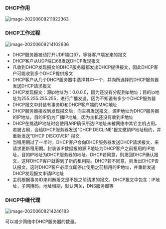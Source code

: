 ### DHCP作用

![image-20200608211922363](Untitled.assets/image-20200608211922363.png)



### DHCP工作过程

![image-20200608214102636](Untitled.assets/image-20200608214102636.png)

- DHCP服务器被动打开UDP端口67，等待客户端发来的报文
- DHCP客户从UDP端口68发送DHCP发现报文
- 凡收到DHCP发现报文的DHCP服务器都发出DHCP提供报文，因此DHCP客户可能收到多个DHCP提供报文
- DHCP客户从几个DHCP服务器中选择其中一个，并向所选择的DHCP服务器发送DHCP请求报文
- DHCP发现报文：源ip地址为：0.0.0.0，因为还没有分配到ip地址；目的ip地址为255.255.255.255，进行广播发送，因为不知道有多少个DHCP服务器
- DHCP报文中封装有事务ID和DHCP客户端的MAC地址
- DHCP服务器接收到发现报文后，向主机发送报文，源IP地址为DHCP服务器的IP地址，目的IP仍为广播IP地址，因为主机还没有收到IP地址
- DHCP在挑选IP地址时会使用ARP确保所选IP地址未被网络中其它主机占用。若被占用，会给DHCP服务器发送"DHCP DECLINE"报文撤销IP地址租约，并重新发送"DHCP DISCOVER" 报文.
- 当租用期过了一半时，DHCP客户会向DHCP服务器发送DHCP请求报文，来请求更新租用期。封装该IP数据报的源IP地址为DHCP客户之前租用的IP地址，目的IP地址为DHCP服务器的地址。DHCP若同意，则发回DHCP确认报文，这样DHCP客户就得到了新的租用期。DHCP若不同意，则发出DHCP否认报文，这时DHCP客户必须立即停止使用之前租用的IP地址，并重新发送DHCP发现报文申请IP地址
- 主机根据事务ID来判断报文是不是之前请求的报文。DHCP报文中包含：IP地址，子网掩码，地址租期，默认网关，DNS服务器等

### DHCP中继代理

![image-20200608214246183](Untitled.assets/image-20200608214246183.png)

可以减少网络中DHCP服务器的数量。

